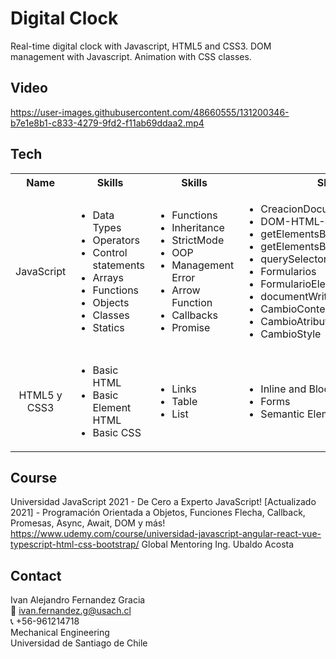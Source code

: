 # Digital Clock
Real-time digital clock with Javascript, HTML5 and CSS3. DOM management with Javascript. Animation with CSS classes.

<!-- Video -->
## Video
https://user-images.githubusercontent.com/48660555/131200346-b7e1e8b1-c833-4279-9fd2-f11ab69ddaa2.mp4

<!-- Tech -->
## Tech
<table>
  <tbody>
    <tr>
      <th align="center">Name</th>
      <th align="center">Skills</th>
      <th align="center">Skills</th>
       <th align="center">Skills</th>
       <th align="center">Skills</th>
    </tr>
    <tr>
      <td align="center">JavaScript</td>
      <td>
        <ul>
          <li>Data Types</li>
          <li>Operators</li>
           <li>Control statements</li>
          <li>Arrays </li>
          <li>Functions</li>
          <li>Objects</li>
           <li>Classes</li>
          <li>Statics</li>
        </ul>
      </td>
      <td>
        <ul>
          <li>Functions</li>
          <li>Inheritance</li>
           <li>StrictMode</li>
          <li>OOP</li>
          <li>Management Error</li>
            <li>Arrow Function</li>
          <li>Callbacks</li>
           <li>Promise</li>
        </ul>
      </td>
      <td>
         <ul>
          <li>CreacionDocumentoHTML</li>
          <li>DOM-HTML-JavaScript</li>
           <li>getElementsByTagName</li>
           <li>getElementsByClassName</li>
          <li>querySelectorAll</li>
           <li>Formularios</li>
          <li>FormularioElementosIndividuales</li>
          <li>documentWrite</li>
           <li>CambioContenidoHtml</li>
           <li>CambioAtributoHTML</li>
          <li>CambioStyle</li>
         </ul>
      </td>
      <td>
         <ul>
          <li>ManejoEventosDOM</li>
           <li>AsociarEventoHTML</li>
           <li>EventoOnload</li>
          <li>EventoOnchange</li>
           <li>EventoMouseOverOut</li>
          <li>EventoMouseDownUpClick</li>
          <li>EventoOnFocusOnBlur</li>
           <li>EventListener</li>
           <li>EventListenerFlecha</li>
         </ul>
      </td>
    </tr>
      <td align="center">HTML5 y CSS3</td>
      <td>
        <ul>
          <li>Basic HTML</li>
          <li>Basic Element HTML</li>
          <li>Basic CSS </li>
        </ul>
      </td>
      <td>
        <ul>
          <li>Links</li>
          <li>Table</li>
          <li>List</li>
        </ul>
      </td>
      <td>
        <ul>
          <li>Inline and Block Element</li>
          <li>Forms</li>
          <li>Semantic Element</li>
        </ul>
      </td>
    </tr>
  </tbody>
</table>

<!-- CONTACT -->
## Course
Universidad JavaScript 2021 - De Cero a Experto JavaScript!
[Actualizado 2021] - Programación Orientada a Objetos, Funciones Flecha, Callback, Promesas, Async, Await, DOM y más!
https://www.udemy.com/course/universidad-javascript-angular-react-vue-typescript-html-css-bootstrap/
Global Mentoring Ing. Ubaldo Acosta

<!-- CONTACT -->
## Contact
Ivan Alejandro Fernandez Gracia  
:email: ivan.fernandez.g@usach.cl  
:telephone_receiver: +56-961214718  
Mechanical Engineering  
Universidad de Santiago de Chile


